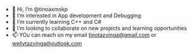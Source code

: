 - 👋 Hi, I’m @tinoaxmskp
- 👀 I’m interested in App development and Debugging 
- 🌱 I’m currently learning C++ and C#
- 💞️ I’m looking to collaborate on new projects and learning opportunities
- 📫 YOu can reach on my email tinotazvinga@gmail.com or wellytazvinga@outlook.com

<!---
tinoaxmskp/tinoaxmskp is a ✨ special ✨ repository because its `README.md` (this file) appears on your GitHub profile.
You can click the Preview link to take a look at your changes.
--->
